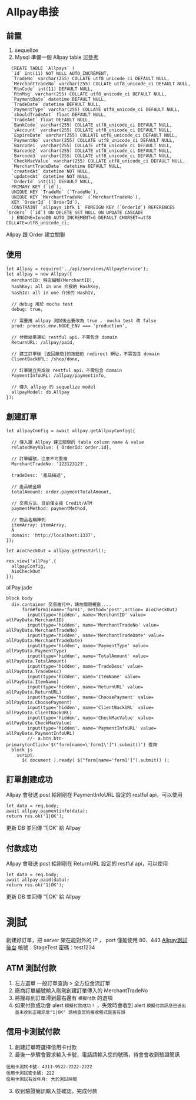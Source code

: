 # Allpay串接
## 前置
1. sequelize
2. Mysql 準備一個 Allpay table [可參考](https://github.com/FuYaoDe/picklete/blob/agricloud_develop/api/db/Allpay.coffee)

```
  CREATE TABLE `Allpays` (
  `id` int(11) NOT NULL AUTO_INCREMENT,
  `TradeNo` varchar(255) COLLATE utf8_unicode_ci DEFAULT NULL,
  `MerchantTradeNo` varchar(255) COLLATE utf8_unicode_ci DEFAULT NULL,
  `RtnCode` int(11) DEFAULT NULL,
  `RtnMsg` varchar(255) COLLATE utf8_unicode_ci DEFAULT NULL,
  `PaymentDate` datetime DEFAULT NULL,
  `TradeDate` datetime DEFAULT NULL,
  `PaymentType` varchar(255) COLLATE utf8_unicode_ci DEFAULT NULL,
  `shouldTradeAmt` float DEFAULT NULL,
  `TradeAmt` float DEFAULT NULL,
  `BankCode` varchar(255) COLLATE utf8_unicode_ci DEFAULT NULL,
  `vAccount` varchar(255) COLLATE utf8_unicode_ci DEFAULT NULL,
  `ExpireDate` varchar(255) COLLATE utf8_unicode_ci DEFAULT NULL,
  `PaymentNo` varchar(255) COLLATE utf8_unicode_ci DEFAULT NULL,
  `Barcode1` varchar(255) COLLATE utf8_unicode_ci DEFAULT NULL,
  `Barcode2` varchar(255) COLLATE utf8_unicode_ci DEFAULT NULL,
  `Barcode3` varchar(255) COLLATE utf8_unicode_ci DEFAULT NULL,
  `CheckMacValue` varchar(255) COLLATE utf8_unicode_ci DEFAULT NULL,
  `MerchantTradeDate` datetime DEFAULT NULL,
  `createdAt` datetime NOT NULL,
  `updatedAt` datetime NOT NULL,
  `OrderId` int(11) DEFAULT NULL,
  PRIMARY KEY (`id`),
  UNIQUE KEY `TradeNo` (`TradeNo`),
  UNIQUE KEY `MerchantTradeNo` (`MerchantTradeNo`),
  KEY `OrderId` (`OrderId`),
  CONSTRAINT `allpays_ibfk_1` FOREIGN KEY (`OrderId`) REFERENCES `Orders` (`id`) ON DELETE SET NULL ON UPDATE CASCADE
  ) ENGINE=InnoDB AUTO_INCREMENT=6 DEFAULT CHARSET=utf8 COLLATE=utf8_unicode_ci;
```
   Allpay 跟 Order 建立關聯

## 使用
```
let Allpay = require('../api/services/AllpayService');
let allpay = new Allpay({
  merchantID: 特店編號(MerchantID),
  hashKey: all in one 介接的 HashKey,
  hashIV: all in one 介接的 HashIV,

  // debug 用於 mocha test
  debug: true,

  // 需要用 allpay 測試後台要改為 true ， mocha test 改 false
  prod: process.env.NODE_ENV === 'production',

  // 付款結果通知 restful api，不需包含 domain
  ReturnURL: /allpay/paid,

  // 建立訂單後 [返回廠商]的按鈕的 redirect 網址，不需包含 domain
  ClientBackURL: /shop/done,

  // 訂單建立完成後 restful api，不需包含 domain
  PaymentInfoURL: /allpay/paymentinfo,

  // 傳入 allpay 的 sequelize model
  allpayModel: db.Allpay
});
```

## 創建訂單
```
let allpayConfig = await allpay.getAllpayConfig({
  
  // 傳入跟 Allpay 建立關聯的 table column name & value
  relatedKeyValue: { OrderId: order.id},

  // 訂單編號，注意不可重複
  MerchantTradeNo: '123123123',

  tradeDesc: '產品描述',

  // 產品總金額
  totalAmount: order.paymentTotalAmount,

  // 交易方法，目前僅支援 Credit/ATM
  paymentMethod: paymentMethod,

  // 物品名稱陣列
  itemArray: itemArray,
  Â
  domain: 'http://localhost:1337',
});

let AioCheckOut = allpay.getPostUrl();

res.view('allPay',{
  allpayConfig,
  AioCheckOut
});

```
allPay.jade
```
block body
  div.container 交易進行中，請勿關閉視窗....
      form#form1(name='form1', method='post',action= AioCheckOut)
        input(type='hidden', name='MerchantID' value= allPayData.MerchantID)
        input(type='hidden', name='MerchantTradeNo' value= allPayData.MerchantTradeNo)
        input(type='hidden', name='MerchantTradeDate' value= allPayData.MerchantTradeDate)
        input(type='hidden', name='PaymentType' value= allPayData.PaymentType)
        input(type='hidden', name='TotalAmount' value= allPayData.TotalAmount)
        input(type='hidden', name='TradeDesc' value= allPayData.TradeDesc)
        input(type='hidden', name='ItemName' value= allPayData.ItemName)
        input(type='hidden', name='ReturnURL' value= allPayData.ReturnURL)
        input(type='hidden', name='ChoosePayment' value= allPayData.ChoosePayment)
        input(type='hidden', name='ClientBackURL' value= allPayData.ClientBackURL)
        input(type='hidden', name='CheckMacValue' value= allPayData.CheckMacValue)
        input(type='hidden', name='PaymentInfoURL' value= allPayData.PaymentInfoURL)
        //- a.btn.btn-primary(onClick='$("form[name=\'form1\']").submit()') 查詢
  block js
    script.
      $( document ).ready( $("form[name='form1']").submit() );
```

## 訂單創建成功
Allpay 會發送 post 給剛剛在 PaymentInfoURL 設定的 restful api，可以使用
```
let data = req.body;
await allpay.paymentinfo(data);
return res.ok('1|OK');
```
更新 DB 並回傳 '1|OK' 給 Allpay

## 付款成功
Allpay 會發送 post 給剛剛在 ReturnURL 設定的 restful api，可以使用
```
let data = req.body;
await allpay.paid(data);
return res.ok('1|OK');
```
更新 DB 並回傳 '1|OK' 給 Allpay


# 測試
創建好訂單，把 server 架在能對外的 IP ， port 僅能使用 80、443
[Allpay測試後台](http://vendor-stage.allpay.com.tw)
帳號：StageTest
密碼：test1234

## ATM 測試付款
1. 左方選單  一般訂單查詢 > 全方位金流訂單
2. 廠商訂單編號輸入剛剛創建訂單傳入的 MerchantTradeNo
3. 將搜尋到訂單滑到最右邊有 `模擬付款` 的選項
4. 如果付款成功會 alert `模擬付款成功！` ，失敗時會收到 alert `模擬付款訊息已送出 並未收到正確訊息"1|OK" 請檢查您的接收程式是否有誤`

## 信用卡測試付款
1. 創建訂單時選擇信用卡付款
2. 最後一步驟會要求輸入卡號，電話請輸入您的號碼，待會會收到驗證簡訊
```
信用卡測試卡號: 4311-9522-2222-2222
信用卡測試安全碼: 222
信用卡測試有效年月: 大於測試時間
```
3. 收到驗證簡訊輸入並確認，完成付款

